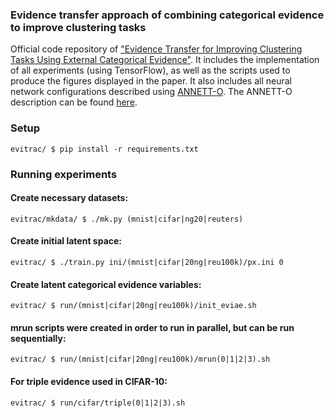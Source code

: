 ### Evidence transfer approach of combining categorical evidence to improve clustering tasks
Official code repository of ["Evidence Transfer for Improving Clustering Tasks Using External Categorical Evidence"](https://arxiv.org/abs/1811.03909). It includes the
implementation of all experiments (using TensorFlow), as well as the scripts used to produce the
figures displayed in the paper. It also includes all neural network
configurations described using [ANNETT-O](https://arxiv.org/abs/1804.02528).
The ANNETT-O description can be found
[here](https://github.com/davidath/evitrac/blob/master/postrun/annett-o/evitrac.owl).

### Setup
```
evitrac/ $ pip install -r requirements.txt
```
### Running experiments

#### Create necessary datasets:
```
evitrac/mkdata/ $ ./mk.py (mnist|cifar|ng20|reuters)
```
#### Create initial latent space:
```
evitrac/ $ ./train.py ini/(mnist|cifar|20ng|reu100k)/px.ini 0
```
#### Create latent categorical evidence variables:
```
evitrac/ $ run/(mnist|cifar|20ng|reu100k)/init_eviae.sh
```
#### mrun scripts were created in order to run in parallel, but can be run sequentially:
```
evitrac/ $ run/(mnist|cifar|20ng|reu100k)/mrun(0|1|2|3).sh
```

#### For triple evidence used in CIFAR-10:
```
evitrac/ $ run/cifar/triple(0|1|2|3).sh
```
